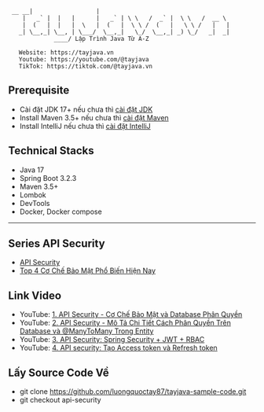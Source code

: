 ```text
 __ __|                  |
    |   _` |  |   |      |   _` | \ \   /  _` |  \ \   /  __ \
    |  (   |  |   |  \   |  (   |  \ \ /  (   |   \ \ /   |   |
   _| \__,_| \__, | \___/  \__,_|   \_/  \__,_| _) \_/   _|  _|
             ____/ Lập Trình Java Từ A-Z
 
   Website: https://tayjava.vn
   Youtube: https://youtube.com/@tayjava 
   TikTok: https://tiktok.com/@tayjava.vn 
```
## Prerequisite
- Cài đặt JDK 17+ nếu chưa thì [cài đặt JDK](https://tayjava.vn/cai-dat-jdk-tren-macos-window-linux-ubuntu/)
- Install Maven 3.5+ nếu chưa thì [cài đặt Maven](https://tayjava.vn/cai-dat-maven-tren-macos-window-linux-ubuntu/)
- Install IntelliJ nếu chưa thì [cài đặt IntelliJ](https://tayjava.vn/cai-dat-intellij-tren-macos-va-window/)

## Technical Stacks
- Java 17
- Spring Boot 3.2.3
- Maven 3.5+
- Lombok
- DevTools
- Docker, Docker compose

---

## Series API Security
 - [API Security](https://tayjava.vn)
 - [Top 4 Cơ Chế Bảo Mật Phổ Biến Hiện Nay](https://tayjava.vn/top-4-co-che-bao-mat-pho-bien-hien-nay)

## Link Video
- YouTube: [1. API Security - Cơ Chế Bảo Mật và Database Phân Quyền](https://youtu.be/S9r7OJt5zfs)
- YouTube: [2. API Security - Mô Tả Chi Tiết Cách Phân Quyền Trên Database và @ManyToMany Trong Entity](https://youtu.be/TmLbs34mPo8)
- YouTube: [3. API Security: Spring Security + JWT + RBAC](https://youtu.be/deot45CglnY)
- YouTube: [4. API security: Tạo Access token và Refresh token](https://youtu.be/KJ_z2bf_F8Y)

## Lấy Source Code Về
- git clone https://github.com/luongquoctay87/tayjava-sample-code.git
- git checkout api-security